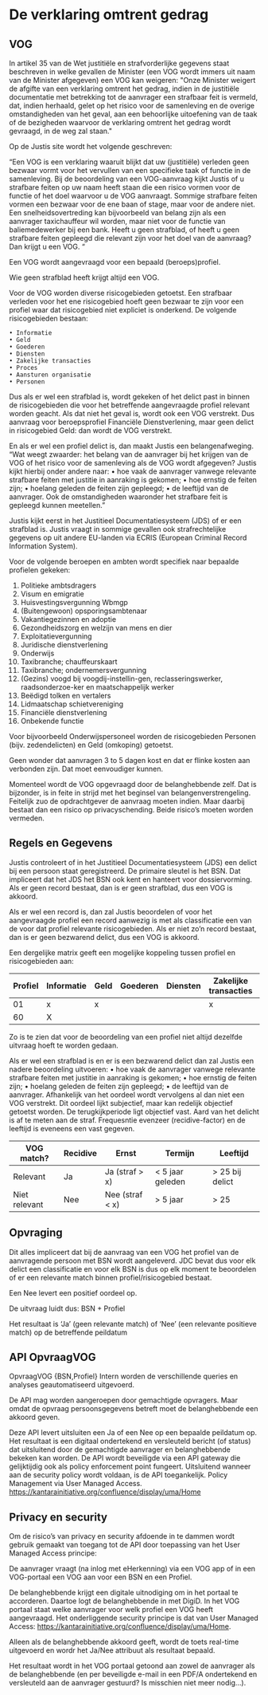 # De verklaring omtrent gedrag


## VOG
In artikel 35 van de Wet justitiële en strafvorderlijke gegevens staat beschreven in welke gevallen de Minister (een VOG wordt immers uit naam van de Minister afgegeven) een VOG kan weigeren: "Onze Minister weigert de afgifte van een verklaring omtrent het gedrag, indien in de justitiële documentatie met betrekking tot de aanvrager een strafbaar feit is vermeld, dat, indien herhaald, gelet op het risico voor de samenleving en de overige omstandigheden van het geval, aan een behoorlijke uitoefening van de taak of de bezigheden waarvoor de verklaring omtrent het gedrag wordt gevraagd, in de weg zal staan." 


Op de Justis site wordt het volgende geschreven:

“Een VOG is een verklaring waaruit blijkt dat uw (justitiële) verleden geen bezwaar vormt voor het vervullen van een specifieke taak of functie in de samenleving. Bij de beoordeling van een VOG-aanvraag kijkt Justis of u strafbare feiten op uw naam heeft staan die een risico vormen voor de functie of het doel waarvoor u de VOG aanvraagt. Sommige strafbare feiten vormen een bezwaar voor de ene baan of stage, maar voor de andere niet. Een snelheidsovertreding kan bijvoorbeeld van belang zijn als een aanvrager taxichauffeur wil worden, maar niet voor de functie van baliemedewerker bij een bank. Heeft u geen strafblad, of heeft u geen strafbare feiten gepleegd die relevant zijn voor het doel van de aanvraag? Dan krijgt u een VOG. “

Een VOG wordt aangevraagd voor een bepaald (beroeps)profiel.

Wie geen strafblad heeft krijgt altijd een VOG. 

Voor de VOG worden diverse risicogebieden getoetst. 
Een strafbaar verleden voor het ene risicogebied hoeft geen bezwaar te zijn voor een profiel waar dat risicogebied niet expliciet is onderkend. De volgende risicogebieden bestaan:

    • Informatie
    • Geld
    • Goederen
    • Diensten
    • Zakelijke transacties
    • Proces
    • Aansturen organisatie
    • Personen 

Dus als er wel een strafblad is, wordt gekeken of het delict past in binnen de risicogebieden die voor het betreffende aangevraagde profiel relevant worden geacht. Als dat niet het geval is, wordt ook een VOG verstrekt. Dus aanvraag voor beroepsprofiel Financiële Dienstverlening, maar geen delict in risicogebied Geld: dan wordt de VOG verstrekt.

En als er wel een profiel delict is, dan maakt Justis een belangenafweging.
“Wat weegt zwaarder: het belang van de aanvrager bij het krijgen van de VOG of het risico voor de samenleving als de VOG wordt afgegeven? Justis kijkt hierbij onder andere naar:
    • hoe vaak de aanvrager vanwege relevante strafbare feiten met justitie in aanraking is gekomen;
    • hoe ernstig de feiten zijn;
    • hoelang geleden de feiten zijn gepleegd;
    • de leeftijd van de aanvrager.
Ook de omstandigheden waaronder het strafbare feit is gepleegd kunnen meetellen.”

Justis kijkt eerst in het Justitieel Documentatiesysteem (JDS) of er een strafblad is. 
Justis vraagt in sommige gevallen ook strafrechtelijke gegevens op uit andere EU-landen via ECRIS (European Criminal Record Information System).

Voor de volgende beroepen en ambten wordt specifiek naar bepaalde profielen gekeken:
01. Politieke ambtsdragers
06. Visum en emigratie
18. Huisvestingsvergunning Wbmgp
25. (Buitengewoon) opsporingsambtenaar
40. Vakantiegezinnen en adoptie
45. Gezondheidszorg en welzijn van mens en dier
50. Exploitatievergunning
55. Juridische dienstverlening
60. Onderwijs
65. Taxibranche; chauffeurskaart
70. Taxibranche; ondernemersvergunning
75. (Gezins) voogd bij voogdij-instellin-gen, reclasseringswerker, raadsonderzoe-ker en maatschappelijk werker
80. Beëdigd tolken en vertalers
85. Lidmaatschap schietvereniging
95. Financiële dienstverlening
96. Onbekende functie

Voor bijvoorbeeld Onderwijspersoneel worden de risicogebieden Personen (bijv. zedendelicten) en Geld (omkoping) getoetst.

Geen wonder dat aanvragen 3 to 5 dagen kost en dat er flinke kosten aan verbonden zijn. Dat moet eenvoudiger kunnen.

Momenteel wordt de VOG opgevraagd door de belanghebbende zelf. Dat is bijzonder, is in feite in strijd met het beginsel van belangenverstrengeling. Feitelijk zuo de opdrachtgever de aanvraag moeten indien. Maar daarbij bestaat dan een risico op privacyschending. Beide risico’s moeten worden vermeden.


## Regels en Gegevens
Justis controleert of in  het Justitieel Documentatiesysteem (JDS) een delict bij een persoon staat geregistreerd.
De primaire sleutel is het BSN. Dat impliceert dat het JDS het BSN ook kent en hanteert voor dossiervorming. Als er geen record bestaat, dan is er geen strafblad, dus een VOG is akkoord.

Als er wel een record is, dan zal Justis beoordelen of voor het aangevraagde profiel een record aanwezig is met als classificatie een van de voor dat profiel relevante risicogebieden. Als er niet zo’n record bestaat, dan is er geen bezwarend delict, dus een VOG is akkoord.


Een dergelijke matrix geeft een mogelijke koppeling tussen profiel en risicogebieden aan:


Profiel | Informatie | Geld | Goederen | Diensten | Zakelijke transacties | Proces | Aansturen organisatie | Personen
--- | --- | --- | --- | --- | --- | --- | --- | ---
01 | x | x| | | x | x | x |
60 | X | | | | | | | X

Zo is te zien dat voor de beoordeling van een profiel niet altijd dezelfde uitvraag hoeft te worden gedaan.


Als er wel een strafblad is en er is een bezwarend delict dan zal Justis een nadere beoordeling uitvoeren: 
    • hoe vaak de aanvrager vanwege relevante strafbare feiten met justitie in aanraking is gekomen;
    • hoe ernstig de feiten zijn;
    • hoelang geleden de feiten zijn gepleegd;
    • de leeftijd van de aanvrager.
Afhankelijk van het oordeel wordt vervolgens al dan niet een VOG verstrekt.
Dit oordeel lijkt subjectief, maar kan redelijk objectief getoetst worden. De terugkijkperiode ligt objectief vast. Aard van het delicht is af te meten aan de straf. Frequesntie evenzeer (recidive-factor) en de leeftijd is eveneens een vast gegeven.

VOG match? | Recidive | Ernst | Termijn | Leeftijd
--- | --- | --- | --- | --- 
Relevant | Ja | Ja (straf > x)| < 5 jaar geleden |> 25 bij delict
Niet relevant | Nee | Nee (straf < x) | > 5 jaar | > 25


## Opvraging
Dit alles impliceert dat bij de aanvraag van een VOG het profiel van de aanvragende persoon met BSN wordt  aangeleverd.
JDC bevat dus voor elk delict een classificatie en voor elk BSN is dus op elk moment te beoordelen of er een relevante match binnen profiel/risicogebied bestaat.

Een Nee levert een positief oordeel op.

De uitvraag luidt dus:
BSN + Profiel

Het resultaat is ‘Ja’ (geen relevante match) of ‘Nee’ (een relevante positieve match) op de betreffende peildatum



## API OpvraagVOG
OpvraagVOG {BSN,Profiel}
Intern worden de verschillende queries en analyses geautomatiseerd uitgevoerd.

De API mag worden aangeroepen door gemachtigde opvragers. Maar omdat de opvraag persoonsgegevens betreft moet de belanghebbende een akkoord geven.

Deze API levert uitsluiten een Ja of een Nee op een bepaalde peildatum op. Het resultaat is een digitaal ondertekend en versleuteld bericht (of status) dat uitsluitend door de gemachtigde aanvrager en belanghebbende bekeken kan worden.
De API wordt beveiligde via een API gateway die gelijktijdig ook als policy enforcement point fungeert. Uitsluitend wanneer aan de security policy wordt voldaan, is de API toegankelijk. Policy Management via User Managed Access. https://kantarainitiative.org/confluence/display/uma/Home

## Privacy en security
Om de risico’s van privacy en security afdoende in te dammen wordt gebruik gemaakt van toegang tot de API door toepassing van het User Managed Access principe:

De aanvrager vraagt (na inlog met eHerkenning) via een VOG app of in een VOG-portaal een VOG aan voor een BSN en een Profiel.

De belanghebbende krijgt een digitale uitnodiging om in het portaal te accorderen. Daartoe logt de belanghebbende in met DigiD. In het VOG portaal staat welke aanvrager voor welk profiel een VOG heeft aangevraagd. Het onderliggende security principe is dat van User Managed Access: https://kantarainitiative.org/confluence/display/uma/Home. 

Alleen als de belanghebbende akkoord geeft, wordt de toets real-time uitgevoerd en wordr het Ja/Nee attribuut als resultaat bepaald.

Het resultaat wordt in het VOG portaal getoond aan zowel de aanvrager als de belanghebbende (en per beveiligde e-mail in een PDF/A ondertekend en versleuteld aan de aanvrager gestuurd? Is misschien niet meer nodig…).
